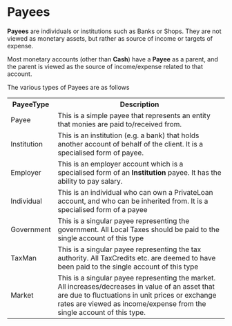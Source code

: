 # Payees
**Payees** are individuals or institutions such as Banks or Shops. They are not viewed as monetary assets,
but rather as source of income or targets of expense. 

Most monetary accounts (other than **Cash**) have a **Payee** as a parent, and the parent is viewed as the source of income/expense related
to that account.

The various types of Payees are as follows
<table  class="defTable">
<tr><th>PayeeType</th><th>Description</th></tr>
<tr><td>Payee</td><td>This is a simple payee that represents an entity that monies are paid to/received from.</td></tr>
<tr><td>Institution</td><td>This is an institution (e.g. a bank) that holds another account of behalf of the client. It
is a specialised form of payee.</td></tr>
<tr><td>Employer</td><td>This is an employer account which is a specialised form of an <b>Institution</b> payee. It
has the ability to pay salary.</td></tr>
<tr><td>Individual</td><td>This is an individual who can own a PrivateLoan account, and who can be inherited from. It is 
a specialised form of a payee</td></tr>
<tr><td>Government</td><td>This is a singular payee representing the government. All Local Taxes should be paid to the 
single account of this type</td></tr>
<tr><td>TaxMan</td><td>This is a singular payee representing the tax authority. All TaxCredits etc. are deemed to 
have been paid to the single account of this type</td></tr>
<tr><td>Market</td><td>This is a singular payee representing the market. All increases/decreases in value of an 
asset that are due to fluctuations in unit prices or exchange rates are viewed as income/expense from the
single account of this type.</td></tr>
</table>